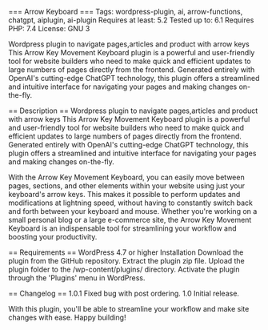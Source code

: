 === Arrow Keyboard ===
Tags: wordpress-plugin, ai, arrow-functions, chatgpt, aiplugin, ai-plugin
Requires at least: 5.2
Tested up to: 6.1
Requires PHP: 7.4
License: GNU 3

Wordpress plugin to navigate pages,articles and product with arrow keys
This Arrow Key Movement Keyboard plugin is a powerful and user-friendly tool for website builders who need to make quick and efficient updates to large numbers of pages directly from the frontend. Generated entirely with OpenAI\'s cutting-edge ChatGPT technology, this plugin offers a streamlined and intuitive interface for navigating your pages and making changes on-the-fly.

== Description ==
Wordpress plugin to navigate pages,articles and product with arrow keys
This Arrow Key Movement Keyboard plugin is a powerful and user-friendly tool for website builders who need to make quick and efficient updates to large numbers of pages directly from the frontend. Generated entirely with OpenAI\'s cutting-edge ChatGPT technology, this plugin offers a streamlined and intuitive interface for navigating your pages and making changes on-the-fly.

With the Arrow Key Movement Keyboard, you can easily move between pages, sections, and other elements within your website using just your keyboard\'s arrow keys. This makes it possible to perform updates and modifications at lightning speed, without having to constantly switch back and forth between your keyboard and mouse. Whether you\'re working on a small personal blog or a large e-commerce site, the Arrow Key Movement Keyboard is an indispensable tool for streamlining your workflow and boosting your productivity.

== Requirements ==
WordPress 4.7 or higher
Installation
Download the plugin from the GitHub repository.
Extract the plugin zip file.
Upload the plugin folder to the 
/wp-content/plugins/  directory.
Activate the plugin through the 'Plugins' menu in WordPress.

== Changelog ==
1.0.1
Fixed bug with post ordering.
1.0
Initial release.

With this plugin, you\'ll be able to streamline your workflow and make site changes with ease. Happy building!
